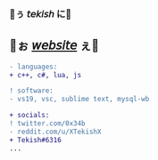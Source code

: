 ### 🖤ぅ 𝘵𝘦𝘬𝘪𝘴𝘩 に🥀
## 🥀ぉ [𝘸𝘦𝘣𝘴𝘪𝘵𝘦](https://tekish.wtf "website") ぇ🖤
```diff
- languages:
+ c++, c#, lua, js

! software:
- vs19, vsc, sublime text, mysql-wb

+ socials:
! twitter.com/0x34b
- reddit.com/u/XTekishX
+ Tekish#6316
...
